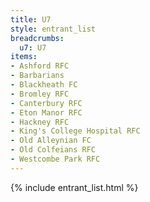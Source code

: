 ```yaml
---
title: U7
style: entrant_list
breadcrumbs:
  u7: U7
items:
- Ashford RFC
- Barbarians
- Blackheath FC
- Bromley RFC
- Canterbury RFC
- Eton Manor RFC
- Hackney RFC
- King's College Hospital RFC
- Old Alleynian FC
- Old Colfeians RFC
- Westcombe Park RFC
---
```


{% include entrant_list.html %}
